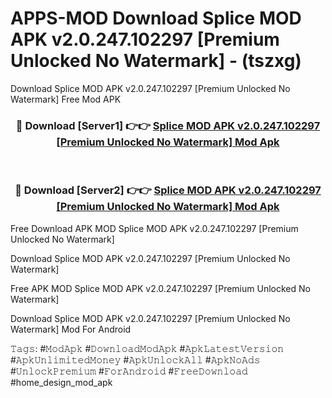 # APPS-MOD Download Splice MOD APK v2.0.247.102297 [Premium Unlocked No Watermark] - (tszxg)
Download Splice MOD APK v2.0.247.102297 [Premium Unlocked No Watermark] Free Mod APK

<div align="center">
<h3>🔴 Download [Server1] 👉👉 <a href="https://apk-comot.site?title=Splice_MOD_APK_v2.0.247.102297_[Premium_Unlocked_No_Watermark]">Splice MOD APK v2.0.247.102297 [Premium Unlocked No Watermark] Mod Apk</a></h3><br>

<h3>🔴 Download [Server2] 👉👉 <a href="https://apk-comot.site?title=Splice_MOD_APK_v2.0.247.102297_[Premium_Unlocked_No_Watermark]">Splice MOD APK v2.0.247.102297 [Premium Unlocked No Watermark] Mod Apk</a></h3>
</div>


Free Download APK MOD Splice MOD APK v2.0.247.102297 [Premium Unlocked No Watermark]

Download Splice MOD APK v2.0.247.102297 [Premium Unlocked No Watermark] 

Free APK MOD Splice MOD APK v2.0.247.102297 [Premium Unlocked No Watermark] 

Download Splice MOD APK v2.0.247.102297 [Premium Unlocked No Watermark] Mod For Android

𝚃𝚊𝚐𝚜: #𝙼𝚘𝚍𝙰𝚙𝚔 #𝙳𝚘𝚠𝚗𝚕𝚘𝚊𝚍𝙼𝚘𝚍𝙰𝚙𝚔 #𝙰𝚙𝚔𝙻𝚊𝚝𝚎𝚜𝚝𝚅𝚎𝚛𝚜𝚒𝚘𝚗 #𝙰𝚙𝚔𝚄𝚗𝚕𝚒𝚖𝚒𝚝𝚎𝚍𝙼𝚘𝚗𝚎𝚢 #𝙰𝚙𝚔𝚄𝚗𝚕𝚘𝚌𝚔𝙰𝚕𝚕 #𝙰𝚙𝚔𝙽𝚘𝙰𝚍𝚜 #𝚄𝚗𝚕𝚘𝚌𝚔𝙿𝚛𝚎𝚖𝚒𝚞𝚖 #𝙵𝚘𝚛𝙰𝚗𝚍𝚛𝚘𝚒𝚍 #𝙵𝚛𝚎𝚎𝙳𝚘𝚠𝚗𝚕𝚘𝚊𝚍 #home_design_mod_apk